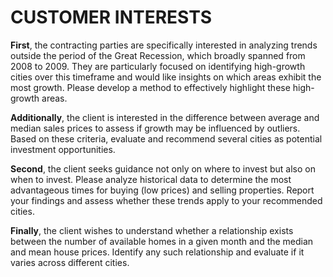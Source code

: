 # CUSTOMER INTERESTS

**First**, the contracting parties are specifically interested in analyzing trends outside the period of the Great Recession, which broadly spanned from 2008 to 2009. They are particularly focused on identifying high-growth cities over this timeframe and would like insights on which areas exhibit the most growth. Please develop a method to effectively highlight these high-growth areas.

**Additionally**, the client is interested in the difference between average and median sales prices to assess if growth may be influenced by outliers. Based on these criteria, evaluate and recommend several cities as potential investment opportunities.

**Second**, the client seeks guidance not only on where to invest but also on when to invest. Please analyze historical data to determine the most advantageous times for buying (low prices) and selling properties. Report your findings and assess whether these trends apply to your recommended cities.

**Finally**, the client wishes to understand whether a relationship exists between the number of available homes in a given month and the median and mean house prices. Identify any such relationship and evaluate if it varies across different cities.
